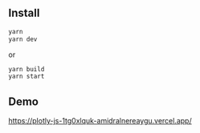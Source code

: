 ## Install

```bash
yarn
yarn dev
```

or

```bash
yarn build
yarn start
```

## Demo

https://plotly-js-1tg0xlquk-amidralnereaygu.vercel.app/

